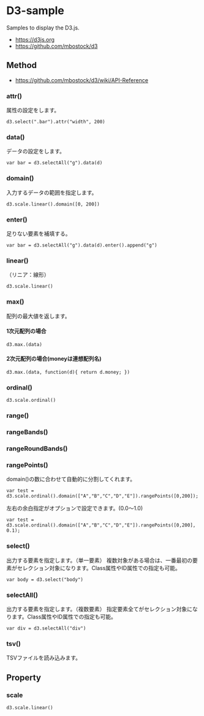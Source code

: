 # D3-sample
Samples to display the D3.js.

* https://d3js.org
* https://github.com/mbostock/d3


## Method
* https://github.com/mbostock/d3/wiki/API-Reference

### attr()
属性の設定をします。
```
d3.select(".bar").attr("width", 200)
```

### data()
データの設定をします。
```
var bar = d3.selectAll("g").data(d)
```

### domain()
入力するデータの範囲を指定します。
```
d3.scale.linear().domain([0, 200])
```

### enter()
足りない要素を補填する。
```
var bar = d3.selectAll("g").data(d).enter().append("g")
```

### linear()
（リニア：線形）
```
d3.scale.linear()
```

### max()

配列の最大値を返します。

#### 1次元配列の場合
```
d3.max.(data)
```

#### 2次元配列の場合(moneyは連想配列名)
```
d3.max.(data, function(d){ return d.money; })
```

### ordinal()

```
d3.scale.ordinal()
```

### range()

### rangeBands()

### rangeRoundBands()

### rangePoints()
domain()の数に合わせて自動的に分割してくれます。
```
var test = d3.scale.ordinal().domain(["A","B","C","D","E"]).rangePoints([0,200]);
```

左右の余白指定がオプションで設定できます。(0.0〜1.0)
```
var test = d3.scale.ordinal().domain(["A","B","C","D","E"]).rangePoints([0,200], 0.1);
```


### select()
出力する要素を指定します。（単一要素）
複数対象がある場合は、一番最初の要素がセレクション対象になります。Class属性やID属性での指定も可能。
```
var body = d3.select("body")
```

### selectAll()
出力する要素を指定します。（複数要素）
指定要素全てがセレクション対象になります。Class属性やID属性での指定も可能。
```
var div = d3.selectAll("div")
```

### tsv()
TSVファイルを読み込みます。


## Property

### scale

```
d3.scale.linear()
```